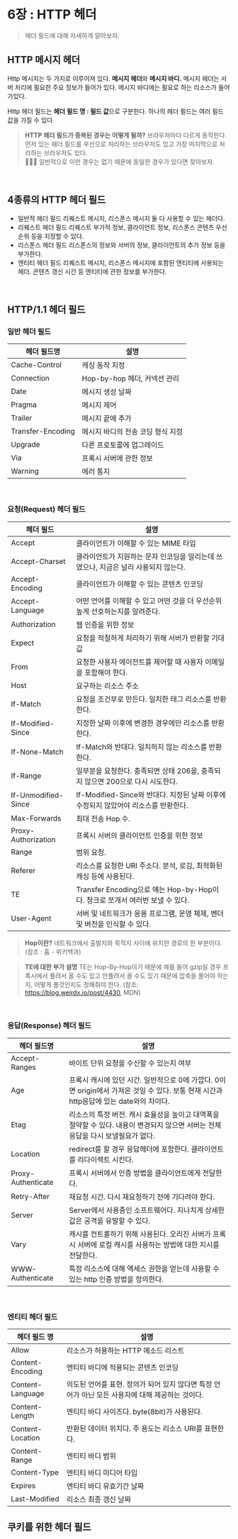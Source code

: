 # 6장 : HTTP 헤더

> 헤더 필드에 대해 자세하게 알아보자.

## HTTP 메시지 헤더

Http 메시지는 두 가지로 이루어져 있다. **메시지 헤더**와 **메시지 바디.** 메시지 헤더는 서버 처리에 필요한 주요 정보가 들어가 있다. 메시지 바디에는 필요로 하는 리소스가 들어가있다.

Http 헤더 필드는 **헤더 필드 명 : 필드 값**으로 구분한다. 하나의 헤더 필드는 여러 필드 값을 가질 수 있다.

> **HTTP 헤더 필드가 중복된 경우는 어떻게 될까?**
> 브라우저마다 다르게 동작한다. 먼저 있는 헤더 필드를 우선으로 처리하는 브라우저도 있고 가장 마지막으로 처리하는 브라우저도 있다.   
> 🧑🏼‍💻 일반적으로 이런 경우는 없기 때문에 동일한 경우가 있다면 찾아보자.

<br />

## 4종류의 HTTP 헤더 필드

- 일반적 헤더 필드
  리퀘스트 메시지, 리스폰스 메시지 둘 다 사용할 수 있는 헤더다.
- 리퀘스트 헤더 필드
  리퀘스트 부가적 정보, 클라이언트 정보, 리스폰스 콘텐츠 우선순위 등을 지정할 수 있다.
- 리스폰스 헤더 필드
  리스폰스의 정보와 서버의 정보, 클라이언트의 추가 정보 등을 부가한다.
- 엔티티 헤더 필드
  리퀘스트 메시지, 리스폰스 메시지에 포함된 엔티티에 사용되는 헤더. 콘텐츠 갱신 시간 등 엔티티에 관한 정보를 부가한다. 

<br />

## HTTP/1.1 헤더 필드

### 일반 헤더 필드

| 헤더 필드명       | 설명                              |
| ----------------- | --------------------------------- |
| Cache-Control     | 캐싱 동작 지정                    |
| Connection        | Hop-by-hop 헤더, 커넥션 관리      |
| Date              | 메시지 생성 날짜                  |
| Pragma            | 메시지 제어                       |
| Trailer           | 메시지 끝에 추가                  |
| Transfer-Encoding | 메시지 바디의 전송 코딩 형식 지정 |
| Upgrade           | 다른 프로토콜에 업그레이드        |
| Via               | 프록시 서버에 관한 정보           |
| Warning           | 에러 통지                         |



<br />

### 요청(Request) 헤더 필드

| 헤더 필드           | 설명                                                         |
| ------------------- | ------------------------------------------------------------ |
| Accept              | 클라이언트가 이해할 수 있는 MIME 타입                        |
| Accept-Charset      | 클라이언트가 지원하는 문자 인코딩을 알리는데 쓰였으나, 지금은 널리 사용되지 않는다. |
| Accept-Encoding     | 클라이언트가 이해할 수 있는 콘텐츠 인코딩                    |
| Accept-Language     | 어떤 언어를 이해할 수 있고 어떤 것을 더 우선순위 높게 선호하는지를 알려준다. |
| Authorization       | 웹 인증을 위한 정보                                          |
| Expect              | 요청을 적절하게 처리하기 위해 서버가 반환할 기대값           |
| From                | 요청한 사용자 에이전트를 제어할 때 사용자 이메일을 포함해야 한다. |
| Host                | 요구하는 리소스 주소                                         |
| If-Match            | 요청을 조건부로 만든다. 일치한 태그 리소스를 반환한다.       |
| If-Modified-Since   | 지정한 날짜 이후에 변경한 경우에만 리소스를 반환한다.        |
| If-None-Match       | If-Match와 반대다. 일치하지 않는 리소스를 반환한다.          |
| If-Range            | 일부분을 요청한다. 충족되면 상태 206을, 충족되지 않으면 200으로 다시 시도한다. |
| If-Unmodified-Since | If-Modified-Since와 반대다. 지정된 날짜 이후에 수정되지 않았어야 리소스를 반환한다. |
| Max-Forwards        | 최대 전송 Hop 수.                                            |
| Proxy-Authorization | 프록시 서버의 클라이언트 인증을 위한 정보                    |
| Range               | 범위 요청.                                                   |
| Referer             | 리소스를 요청한 URI 주소다. 분석, 로깅, 최적화된 캐싱 등에 사용된다. |
| TE                  | Transfer Encoding으로 얘는 Hop-by-Hop이다. 청크로 쪼개서 여러번 보낼 수 있다. |
| User-Agent          | 서버 및 네트워크가 응용 프로그램, 운영 체제, 벤더 및 버전을 인식할 수 있다. |

> **Hop이란?**
네트워크에서 출발지와 목적지 사이에 위치한 경로의 한 부분이다. (참조 : 홉 - 위키백과)

> **TE에 대한 부가 설명**
> TE는 Hop-By-Hop이기 때문에 예를 들어 gzip일 경우 프록시에서 풀려서 올 수도 있고 안풀려서 올 수도 있기 때문에 압축을 풀어야 하는지, 어떻게 풀것인지도 정해줘야 한다.
> (참조: https://blog.weirdx.io/post/4430, MDN)

<br />

### 응답(Response) 헤더 필드

| 헤더 필드명        | 설명                                                         |
| ------------------ | ------------------------------------------------------------ |
| Accept-Ranges      | 바이트 단위 요청을 수신할 수 있는지 여부                     |
| Age                | 프록시 캐시에 있던 시간. 일반적으로 0에 가깝다. 0이면 origin에서 가져온 것일 수 있다. 보통 현재 시간과 http응답에 있는 date와의 차이다. |
| Etag               | 리소스의 특정 버전. 캐시 효율성을 높이고 대역폭을 절약할 수 있다. 내용이 변경되지 않으면 서버는 전체응답을 다시 보낼필요가 없다. |
| Location           | redirect를 할 경우 응답헤더에 포함한다. 클라이언트를 리다이렉트 시킨다. |
| Proxy-Authenticate | 프록시 서버에서 인증 방법을 클라이언트에게 전달한다.         |
| Retry-After        | 재요청 시간. 다시 재요청하기 전에 기다려야 한다.             |
| Server             | Server에서 사용중인 소프트웨어다. 지나치게 상세한 값은 공격을 유발할 수 있다. |
| Vary               | 캐시를 컨트롤하기 위해 사용된다. 오리진 서버가 프록시 서버에 로컬 캐시를 사용하는 방법에 대한 지시를 전달한다. |
| WWW-Authenticate   | 특정 리소스에 대해 엑세스 권한을 얻는데 사용할 수 있는 http 인증 방법을 정의한다. |

<br />

### 엔티티 헤더 필드

| 헤더 필드 명     | 설명                                                         |
| ---------------- | ------------------------------------------------------------ |
| Allow            | 리소스가 허용하는 HTTP 메소드 리스트                         |
| Content-Encoding | 엔티티 바디에 적용되는 콘텐츠 인코딩                         |
| Content-Language | 의도된 언어를 표현. 정의가 되어 있지 않다면 특정 언어가 아닌 모든 사용자에 대해 제공하는 것이다. |
| Content-Length   | 엔티티 바디 사이즈다. byte(8bit)가 사용된다.                 |
| Content-Location | 반환된 데이터 위치다. 주 용도는 리소스 URI를 표현한다.       |
| Content-Range    | 엔티티 바디 범위                                             |
| Content-Type     | 엔티티 바디 미디어 타입                                      |
| Expires          | 엔티티 바디 유효기간 날짜                                    |
| Last-Modified    | 리소스 최종 갱신 날짜                                        |



## 쿠키를 위한 헤더 필드

